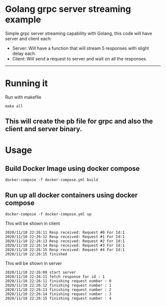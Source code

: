 # Golang grpc server streaming example

Simple grpc server streaming capability with Golang, this code will have server and client each:
* Server: Will have a function that will stream 5 responses with slight delay each.
* Client: Will send a request to server and wait on all the responses.
---
# Running it
Run with makefile
```
make all
```
This will create the pb file for grpc and also the client and server binary.
---
# Usage

## Build Docker Image using docker compose
```
docker-compose -f docker-compose.yml build
```

## Run up all docker containers using docker compose
```
docker-compose -f docker-compose.yml up
```

This will be shown in client
```
2020/11/10 22:26:11 Resp received: Request #0 For Id:1
2020/11/10 22:26:12 Resp received: Request #1 For Id:1
2020/11/10 22:26:13 Resp received: Request #2 For Id:1
2020/11/10 22:26:14 Resp received: Request #3 For Id:1
2020/11/10 22:26:15 Resp received: Request #4 For Id:1
2020/11/10 22:26:15 finished
```
This will be shown in server
```
2020/11/10 22:26:09 start server
2020/11/10 22:26:11 fetch response for id : 1
2020/11/10 22:26:11 finishing request number : 0
2020/11/10 22:26:12 finishing request number : 1
2020/11/10 22:26:13 finishing request number : 2
2020/11/10 22:26:14 finishing request number : 3
2020/11/10 22:26:15 finishing request number : 4
```